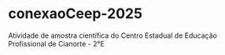 # conexaoCeep-2025
Atividade de amostra científica do Centro Estadual de Educação Profissional de Cianorte - 2°E
